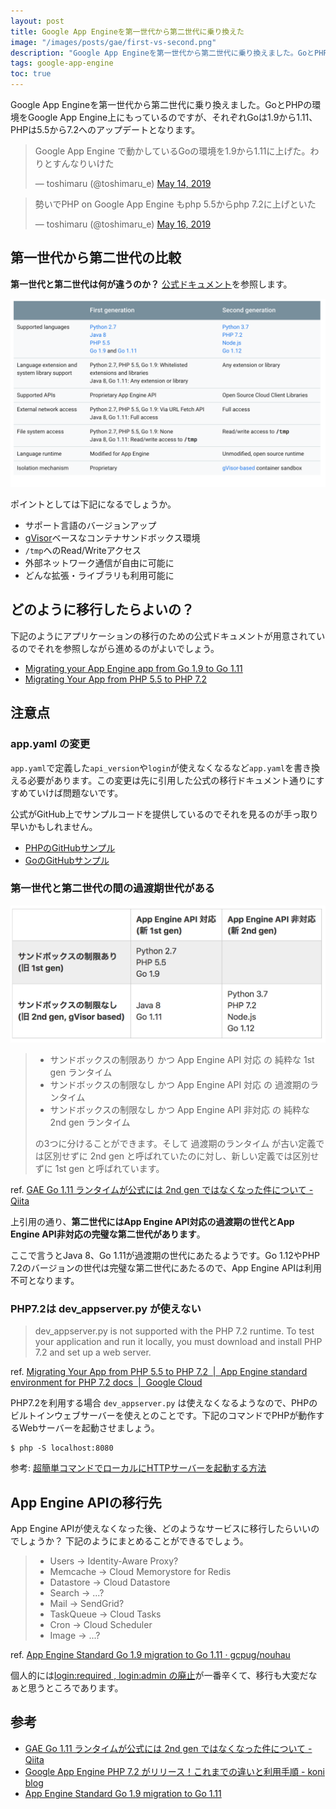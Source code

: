 ```yaml
---
layout: post
title: Google App Engineを第一世代から第二世代に乗り換えた
image: "/images/posts/gae/first-vs-second.png"
description: "Google App Engineを第一世代から第二世代に乗り換えました。GoとPHPの環境をGoogle App Engine上にもっているのですが、それぞれGoは1.9から1.11、PHPは5.5から7.2へのアップデートとなります。第一世代から第二世代の比較　第一世代と第二世代は何が違うのか？ 公式ドキュメントを参照します。ポイントとしては下記になるでしょうか。 サポート言語のバージョンアップ gVisorベースなコンテナサンドボックス環境 /tmpへのRead/Writeアクセス 外部ネットワーク通信が自由に可能に どんな拡張・ライブラリも利用可能に"
tags: google-app-engine
toc: true
---
```


Google App Engineを第一世代から第二世代に乗り換えました。GoとPHPの環境をGoogle App Engine上にもっているのですが、それぞれGoは1.9から1.11、PHPは5.5から7.2へのアップデートとなります。

<blockquote class="twitter-tweet"><p lang="ja" dir="ltr">Google App Engine で動かしているGoの環境を1.9から1.11に上げた。わりとすんなりいけた</p>&mdash; toshimaru (@toshimaru_e) <a href="https://twitter.com/toshimaru_e/status/1128368940919529472?ref_src=twsrc%5Etfw">May 14, 2019</a></blockquote>
<blockquote class="twitter-tweet" data-conversation="none" data-lang="en"><p lang="ja" dir="ltr">勢いでPHP on Google App Engine もphp 5.5からphp 7.2に上げといた</p>&mdash; toshimaru (@toshimaru_e) <a href="https://twitter.com/toshimaru_e/status/1129004376566030336?ref_src=twsrc%5Etfw">May 16, 2019</a></blockquote>

## 第一世代から第二世代の比較

**第一世代と第二世代は何が違うのか？** [公式ドキュメント](https://cloud.google.com/appengine/docs/standard/runtimes)を参照します。

![first vs second](/images/posts/gae/first-vs-second.png)

ポイントとしては下記になるでしょうか。

- サポート言語のバージョンアップ
- [gVisor](https://github.com/google/gvisor)ベースなコンテナサンドボックス環境
- `/tmp`へのRead/Writeアクセス
- 外部ネットワーク通信が自由に可能に
- どんな拡張・ライブラリも利用可能に

## どのように移行したらよいの？

下記のようにアプリケーションの移行のための公式ドキュメントが用意されているのでそれを参照しながら進めるのがよいでしょう。

- [Migrating your App Engine app from Go 1.9 to Go 1.11](https://cloud.google.com/appengine/docs/standard/go111/go-differences)
- [Migrating Your App from PHP 5.5 to PHP 7.2](https://cloud.google.com/appengine/docs/standard/php7/php-differences)

## 注意点

### app.yaml の変更

`app.yaml`で定義した`api_version`や`login`が使えなくなるなど`app.yaml`を書き換える必要があります。この変更は先に引用した公式の移行ドキュメント通りにすすめていけば問題ないです。

公式がGitHub上でサンプルコードを提供しているのでそれを見るのが手っ取り早いかもしれません。

- [PHPのGitHubサンプル](https://github.com/GoogleCloudPlatform/php-docs-samples/tree/master/appengine/php72)
- [GoのGitHubサンプル](https://github.com/GoogleCloudPlatform/golang-samples/tree/master/appengine/go11x)

### 第一世代と第二世代の間の過渡期世代がある

![first vs second](/images/posts/gae/gae-1st-2nd.png)

> - サンドボックスの制限あり かつ App Engine API 対応 の 純粋な 1st gen ランタイム
> - サンドボックスの制限なし かつ App Engine API 対応 の 過渡期のランタイム
> - サンドボックスの制限なし かつ App Engine API 非対応 の 純粋な 2nd gen ランタイム
>
> の3つに分けることができます。そして 過渡期のランタイム が古い定義では区別せずに 2nd gen と呼ばれていたのに対し、新しい定義では区別せずに 1st gen と呼ばれています。

ref. [GAE Go 1.11 ランタイムが公式には 2nd gen ではなくなった件について - Qiita](https://qiita.com/apstndb/items/314e461aed518a4ad26f#%E8%80%83%E5%AF%9F)

上引用の通り、**第二世代にはApp Engine API対応の過渡期の世代とApp Engine API非対応の完璧な第二世代があります**。

ここで言うとJava 8、Go 1.11が過渡期の世代にあたるようです。Go 1.12やPHP 7.2のバージョンの世代は完璧な第二世代にあたるので、App Engine APIは利用不可となります。

### PHP7.2は dev_appserver.py が使えない

> dev_appserver.py is not supported with the PHP 7.2 runtime. To test your application and run it locally, you must download and install PHP 7.2 and set up a web server.

ref. [Migrating Your App from PHP 5.5 to PHP 7.2  \|  App Engine standard environment for PHP 7.2 docs  \|  Google Cloud](https://cloud.google.com/appengine/docs/standard/php7/php-differences#running_your_application_locally)

PHP7.2を利用する場合 `dev_appserver.py` は使えなくなるようなので、PHPのビルトインウェブサーバーを使えとのことです。下記のコマンドでPHPが動作するWebサーバーを起動させましょう。

```
$ php -S localhost:8080
```

参考: [超簡単コマンドでローカルにHTTPサーバーを起動する方法](/simple-command-web-server/)

## App Engine APIの移行先

App Engine APIが使えなくなった後、どのようなサービスに移行したらいいのでしょうか？ 下記のようにまとめることができるでしょう。

> - Users -> Identity-Aware Proxy?
> - Memcache -> Cloud Memorystore for Redis
> - Datastore -> Cloud Datastore
> - Search -> ...?
> - Mail -> SendGrid?
> - TaskQueue -> Cloud Tasks
> - Cron -> Cloud Scheduler
> - Image -> ...?

ref. [App Engine Standard Go 1.9 migration to Go 1.11 · gcpug/nouhau](https://github.com/gcpug/nouhau/tree/master/app-engine/note/gaego19-migration-gaego111#app-engine-api%E3%81%AE%E7%A7%BB%E8%A1%8C%E5%85%88)

個人的には[login:required , login:admin の廃止](https://github.com/gcpug/nouhau/tree/master/app-engine/note/gaego19-migration-gaego111#loginrequired--loginadmin-%E3%81%AE%E5%BB%83%E6%AD%A2)が一番辛くて、移行も大変だなぁと思うところであります。

## 参考

- [GAE Go 1.11 ランタイムが公式には 2nd gen ではなくなった件について - Qiita](https://qiita.com/apstndb/items/314e461aed518a4ad26f)
- [Google App Engine PHP 7.2 がリリース！これまでの違いと利用手順 - koni blog](https://koni.hateblo.jp/entry/2018/12/11/100000)
- [App Engine Standard Go 1.9 migration to Go 1.11](https://github.com/gcpug/nouhau/tree/master/app-engine/note/gaego19-migration-gaego111)
